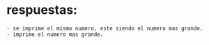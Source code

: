 # respuestas:
    - se imprime el mismo numero, este siendo el numero mas grande.
    - imprime el numero mas grande.